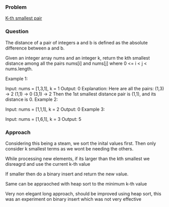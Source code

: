 ### Problem
[K-th smallest pair](https://leetcode.com/problems/find-k-th-smallest-pair-distance/description/)

### Question
The distance of a pair of integers a and b is defined as the absolute difference between a and b.

Given an integer array nums and an integer k, return the kth smallest distance among all the pairs nums[i] and nums[j] where 0 <= i < j < nums.length.

Example 1:

Input: nums = [1,3,1], k = 1
Output: 0
Explanation: Here are all the pairs:
(1,3) -> 2
(1,1) -> 0
(3,1) -> 2
Then the 1st smallest distance pair is (1,1), and its distance is 0.
Example 2:

Input: nums = [1,1,1], k = 2
Output: 0
Example 3:

Input: nums = [1,6,1], k = 3
Output: 5

### Approach
Considering this being a steam, we sort the inital values first. Then only consider k smallest terms as we wont be needing the others.

While processing new elements, if its larger than the kth smallest we disreagrd and use the current k-th value

If smaller then do a binary insert and return the new value.

Same can be appraoched with heap sort to the minimum k-th value

Very non elegant long approach, should be improved using heap sort, this was an experiment on binary insert which was not very effective 